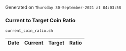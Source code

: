 Generated on `Thursday 30-September-2021 at 04:03:58`

### Current to Target Coin Ratio
`current_coin_ratio.sh`

Date|Current|Target|Ratio
---|---|---|---
